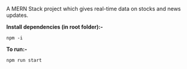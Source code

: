 A MERN Stack project which gives real-time data on stocks and news updates.

**Install dependencies (in root folder):-**

```npm -i```

**To run:-**

```npm run start```
